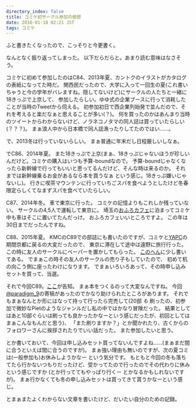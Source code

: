 ```yaml
---
directory_index: false
title: コミケ初サークル参加の感想
date: 2016-01-18 02:21 JST
tags: コミケ
---
```


ふと書きたくなったので、こっそりと今更書く。

なんとなく振り返ってしまった。
以下だらだらと。あまり読む意味はなさそう。

コミケに初めて参加したのはC84、2013年夏、カントクのイラストがカタログの表紙になってた時だ。
関西民だったので、大学に入って一回生の夏(これ書いちゃうと今の学年がバレますね。隠してないけど)にサークルの人たちと一緒に18きっぷで上京して、
参加したらしい。ゆゆ式の企業ブースに行って消耗したことが当時のTweetから伺える。
初参加初日で西企業列始発で並んだので、それを考えると楽だなぁと思えることが多い(？)。
何を買ったのかはあんまり当時のツイートからわからないけど、ノラネコノタマの同人誌は買っていたらしい(？？？)。
まぁ浪人中から日本橋で同人誌漁ったりしてたのではい……。

で、2013冬は行っていないらしい。
まぁ普通に年末だし日程厳しいしなぁ。

でC86、2014年夏。
また18きっぷで上京(まぁ、18きっぷじゃないほうが珍しいんだけど。コミケの購入はいつも予算-boundなので。
予算-boundじゃなくなったら新幹線で行ってもいいと思ってるんだけど、そんな時は来るのか。
それまでは新幹線乗るお金があるなら本を買うなぁ という感じ。18きっぷ嫌いじゃないし)。
行きに喫茶マウンテンに行っていちごスパを食べようとしたけど冬春限定らしくてなまずスパを食べていたらしい。

C87、2014年冬。
車で東京に行った。
コミケの記憶よりもこれしか残っていない。
サークルの4,5人で運転して東京に。
埼玉の[おふろカフェ](http://ofurocafe-utatane.com/)に泊まってコミケ中も車はそこに置いてたんだっけ。
おふろカフェいいところですよ。
この年は30日までだったんですね。

C88、2015年夏。
KMCのC89での部誌にも書いたのですが、コミケと[YAPC](http://yapcasia.org/2015/)の期間京都に戻るの大変だったので、
東京に滞在して途中は遠野に旅行行った。
この時に友人のサークルにペーパーを置かしてもらった。
[このへん](/blog/2015/09/14/comiket.html)に少し書いてある。
でまぁこの時その友人のサークルの売り子もしていたので、
初めて机の向こう側に座ったわけになります。
でまぁいろいろあって、その時申し込みセットを買って、当選。

それで今回C89。[ここ](/blog/2015/12/30/comike.html)が告知。
まぁ本をつくるのって大変なんですね。
今回[@paradigm_9](https://twitter.com/paradigm_9)の寄稿があったのでかなり助けられたところがあります。
それでもまぁなんとか形にはなって持って行ったら完売して(20部 *も* 刷ったの、初参加で微妙なPietのようなジャンルだし私の中ではかなり冒険だった。
結果としてはあと10部ぐらいは刷っても良かったかなーという感じだったが、初回としてはまぁこんなもんだと思う)、
「また刷りますか？」とか聞かれたり、古くからのフォロワーさんに挨拶されたりでいい話だった。
また参加したいと思う。

とか書いておいて、今回は申し込みセット買ってないんですよね……(まぁまだ間に合うといえば間に合うのですが)。
まぁ強い理由も無いのですが、次の夏コミは(一般参加も)お休みしようかなー という気分です。
もともと今回の冬も落ちてたら行かないつもりだったけど、受かってたので行ったのでその代わりに休み という感じですか
(とか行っててもやっぱり行くー とかなるかもしれないですが)。
まぁ行かなくても冬の申し込みセットは買ってきて貰うかなーという感じ。

とまぁまたよくわからない文章を書いたけど、だいたい自分のための記録。
